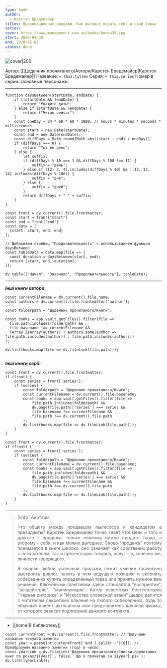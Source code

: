 ```yaml
---
type: book
author:
  - Карстен Бредемайер
titles: Провокационные продажи. Как выгодно подать себя и свой товар
series: 
cover: https://www.management.com.ua/books/book439.jpg
start: 2020-04-30
end: 2020-05-02
status: done
---
```

![cover|200](Карстен%20Бредемайер%20-%20Провокационные%20продажи.%20Как%20выгодно%20подать%20себя%20и%20свой%20товар.jpg)

Автор:  [[Щоденник прочитаного/Автори/Карстен Бредемайер|Карстен Бредемайер]]
Название: `= this.titles`
Серия: `= this.series`
Номер в серии:
Основные персонажи:

---
```dataviewjs
function daysBetween(startDate, endDate) {
	if (!startDate && !endDate) { 
		return "Укажите даты"; 
	} else if (startDate && !endDate) {
		return ("Читаю сейчас")
	}
	const oneDay = 24 * 60 * 60 * 1000; // hours * minutes * seconds * milliseconds
	const start = new Date(startDate);
	const end = new Date(endDate);
	const diffDays = Math.round(Math.abs((start - end) / oneDay));
	if (diffDays === 0) {
		return "Тот же день";   
	} else {
		let suffix;     
	    if (diffDays % 10 === 1 && diffDays % 100 !== 11) {
		    suffix = "день";     
	    } else if ([2, 3, 4].includes(diffDays % 10) && ![12, 13, 14].includes(diffDays % 100)) {
			suffix = "дня";     
		} else {       
			suffix = "дней";     
		}          
		return diffDays + " " + suffix;   
	} 
}  

const front = dv.current().file.frontmatter;
const start = front["start"]
const end = front["end"]
const data = [
  {start: start, end: end}
];

// Добавляем столбец "Продолжительность" с использованием функции daysBetween
const tableData = data.map(file => {
  const duration = daysBetween(start, end);
  return [start, end, duration];
});

dv.table(["Начал", "Закончил", "Продолжительность"], tableData);
```
---

***Інші книги автора***:
```dataviewjs
const currentFilename = dv.current().file.name;
const authors = dv.current().file.frontmatter['author'];

const folderpath = 'Щоденник прочитаного/Книги';

const books = app.vault.getFiles().filter(file =>
  file.path.includes(folderpath) &&
  file.basename !== currentFilename &&
  (Array.isArray(authors) ? authors.some(author => file.path.includes(author)) : file.path.includes(authors))
);

dv.list(books.map(file => dv.fileLink(file.path)));


```
***Інші книги серії:***
```dataviewjs
const front = dv.current().file.frontmatter;
if (front) {
	const series = front['series'];
	if (series) {
		const folderpath = 'Щоденник прочитаного/Книги';
		const currentFilename = dv.current().file.basename;
		const books = app.vault.getFiles().filter(file =>  
			file.path.includes(folderpath) && 
			dv.page(file.path)['series'] === series && 
			file.basename !== currentFilename &&
			file.path !== dv.current().file.path 
		);
		dv.list(books.map(file => dv.fileLink(file.path)));
	}
}

```

```dataviewjs
const front = dv.current().file.frontmatter;
if (front) {
	const series = front['series'];
	if (series) {
		const folderpath = 'Щоденник прочитаного/Книги';
		const currentFilename = dv.current().file.basename;
		const books = app.vault.getFiles().filter(file =>  
			file.path.includes(folderpath) && 
			dv.page(file.path)['series'] === series && 
			file.basename !== currentFilename &&
			file.path !== dv.current().file.path 
		);
		dv.list(books.map(file => dv.fileLink(file.path)));
	}
}

```

---
>[!info] Анотація
><p align="justify">Что общего между продавцом пылесосов и кандидатом в президенты? Карстен Бредемайер точно знает что! Цель и того и другого - продажа, только первому нужно продать товар, а второму - себя, и как можно выгоднее. Слово "продажа" поэтому понимается в книге широко: оно означает как собственно работу с покупателем, так и презентацию товаров, услуг - и, конечно же, личности говорящего.</p>
><p align="justify">В основе любой успешной продажи лежит умение правильно выстроить диалог, занять в нем ведущую позицию и склонить собеседника купить определенный товар или принять нужное вам решение. Ключевыми понятиями здесь становятся "восприятие", "воздействие", "манипуляция". Автор известных бестселлеров "Черная риторика" и "Искусство словесной атаки" щедро делится с читателем секретами влияния на любого собеседника, будь то обычный клиент автосалона или представитель крупной фирмы, от которого зависит подписание важного контракта.</p>

---
- [[home|В библиотеку]]
```dataviewjs
const currentFront = dv.current().file.frontmatter; // Получаем название текущей заметки
const year = parseInt(currentFront['end'].split('-')[0]); // Преобразуем название заметки (год) в число
const yearLink = dv.fileLink(`Щоденник прочитаного/Списки прочитаних книг по роках/${year}`, false, `Що я прочитав за ${year} рік`);
dv.list([yearLink]);
```